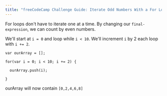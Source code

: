 ```yaml
---
title: "freeCodeCamp Challenge Guide: Iterate Odd Numbers With a For Loop"
---
```


For loops don't have to iterate one at a time. By changing our `final-expression`, we can count by even numbers.

We'll start at `i = 0` and loop while `i < 10`. We'll increment `i` by 2 each loop with `i += 2`.

    var ourArray = [];

    for(var i = 0; i < 10; i += 2) {

      ourArray.push(i);

    }

ourArray will now contain `[0,2,4,6,8]`
